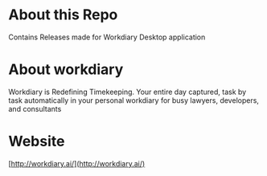 # About this Repo
Contains Releases made for Workdiary Desktop application

# About workdiary
Workdiary is Redefining Timekeeping. 
Your entire day captured, task by task automatically in your personal workdiary for busy lawyers, developers, and consultants

# Website
[http://workdiary.ai/](http://workdiary.ai/)


